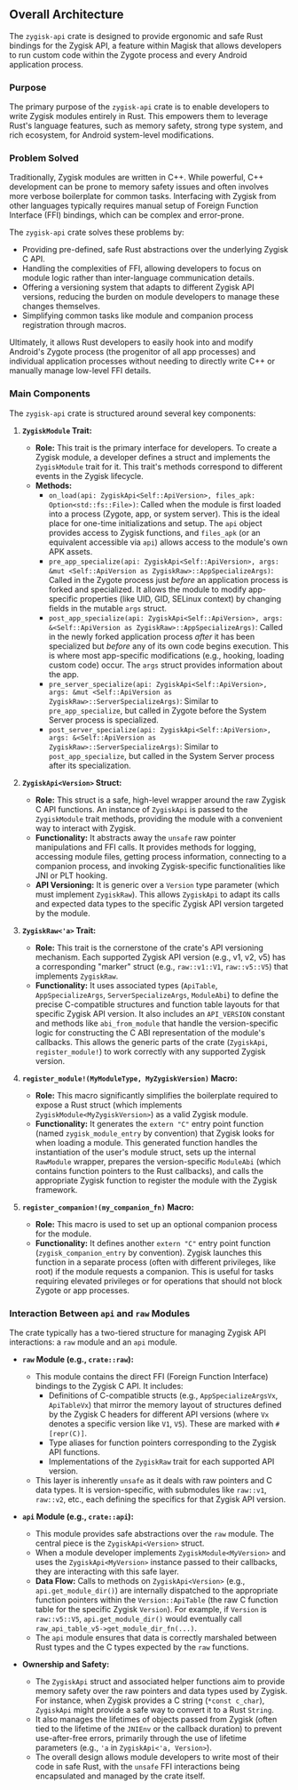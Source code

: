 ## Overall Architecture

The `zygisk-api` crate is designed to provide ergonomic and safe Rust bindings for the Zygisk API, a feature within Magisk that allows developers to run custom code within the Zygote process and every Android application process.

### Purpose

The primary purpose of the `zygisk-api` crate is to enable developers to write Zygisk modules entirely in Rust. This empowers them to leverage Rust's language features, such as memory safety, strong type system, and rich ecosystem, for Android system-level modifications.

### Problem Solved

Traditionally, Zygisk modules are written in C++. While powerful, C++ development can be prone to memory safety issues and often involves more verbose boilerplate for common tasks. Interfacing with Zygisk from other languages typically requires manual setup of Foreign Function Interface (FFI) bindings, which can be complex and error-prone.

The `zygisk-api` crate solves these problems by:
-   Providing pre-defined, safe Rust abstractions over the underlying Zygisk C API.
-   Handling the complexities of FFI, allowing developers to focus on module logic rather than inter-language communication details.
-   Offering a versioning system that adapts to different Zygisk API versions, reducing the burden on module developers to manage these changes themselves.
-   Simplifying common tasks like module and companion process registration through macros.

Ultimately, it allows Rust developers to easily hook into and modify Android's Zygote process (the progenitor of all app processes) and individual application processes without needing to directly write C++ or manually manage low-level FFI details.

### Main Components

The `zygisk-api` crate is structured around several key components:

1.  **`ZygiskModule` Trait:**
    *   **Role:** This trait is the primary interface for developers. To create a Zygisk module, a developer defines a struct and implements the `ZygiskModule` trait for it. This trait's methods correspond to different events in the Zygisk lifecycle.
    *   **Methods:**
        *   `on_load(api: ZygiskApi<Self::ApiVersion>, files_apk: Option<std::fs::File>)`: Called when the module is first loaded into a process (Zygote, app, or system server). This is the ideal place for one-time initializations and setup. The `api` object provides access to Zygisk functions, and `files_apk` (or an equivalent accessible via `api`) allows access to the module's own APK assets.
        *   `pre_app_specialize(api: ZygiskApi<Self::ApiVersion>, args: &mut <Self::ApiVersion as ZygiskRaw>::AppSpecializeArgs)`: Called in the Zygote process just *before* an application process is forked and specialized. It allows the module to modify app-specific properties (like UID, GID, SELinux context) by changing fields in the mutable `args` struct.
        *   `post_app_specialize(api: ZygiskApi<Self::ApiVersion>, args: &<Self::ApiVersion as ZygiskRaw>::AppSpecializeArgs)`: Called in the newly forked application process *after* it has been specialized but *before* any of its own code begins execution. This is where most app-specific modifications (e.g., hooking, loading custom code) occur. The `args` struct provides information about the app.
        *   `pre_server_specialize(api: ZygiskApi<Self::ApiVersion>, args: &mut <Self::ApiVersion as ZygiskRaw>::ServerSpecializeArgs)`: Similar to `pre_app_specialize`, but called in Zygote before the System Server process is specialized.
        *   `post_server_specialize(api: ZygiskApi<Self::ApiVersion>, args: &<Self::ApiVersion as ZygiskRaw>::ServerSpecializeArgs)`: Similar to `post_app_specialize`, but called in the System Server process after its specialization.

2.  **`ZygiskApi<Version>` Struct:**
    *   **Role:** This struct is a safe, high-level wrapper around the raw Zygisk C API functions. An instance of `ZygiskApi` is passed to the `ZygiskModule` trait methods, providing the module with a convenient way to interact with Zygisk.
    *   **Functionality:** It abstracts away the `unsafe` raw pointer manipulations and FFI calls. It provides methods for logging, accessing module files, getting process information, connecting to a companion process, and invoking Zygisk-specific functionalities like JNI or PLT hooking.
    *   **API Versioning:** It is generic over a `Version` type parameter (which must implement `ZygiskRaw`). This allows `ZygiskApi` to adapt its calls and expected data types to the specific Zygisk API version targeted by the module.

3.  **`ZygiskRaw<'a>` Trait:**
    *   **Role:** This trait is the cornerstone of the crate's API versioning mechanism. Each supported Zygisk API version (e.g., v1, v2, v5) has a corresponding "marker" struct (e.g., `raw::v1::V1`, `raw::v5::V5`) that implements `ZygiskRaw`.
    *   **Functionality:** It uses associated types (`ApiTable`, `AppSpecializeArgs`, `ServerSpecializeArgs`, `ModuleAbi`) to define the precise C-compatible structures and function table layouts for that specific Zygisk API version. It also includes an `API_VERSION` constant and methods like `abi_from_module` that handle the version-specific logic for constructing the C ABI representation of the module's callbacks. This allows the generic parts of the crate (`ZygiskApi`, `register_module!`) to work correctly with any supported Zygisk version.

4.  **`register_module!(MyModuleType, MyZygiskVersion)` Macro:**
    *   **Role:** This macro significantly simplifies the boilerplate required to expose a Rust struct (which implements `ZygiskModule<MyZygiskVersion>`) as a valid Zygisk module.
    *   **Functionality:** It generates the `extern "C"` entry point function (named `zygisk_module_entry` by convention) that Zygisk looks for when loading a module. This generated function handles the instantiation of the user's module struct, sets up the internal `RawModule` wrapper, prepares the version-specific `ModuleAbi` (which contains function pointers to the Rust callbacks), and calls the appropriate Zygisk function to register the module with the Zygisk framework.

5.  **`register_companion!(my_companion_fn)` Macro:**
    *   **Role:** This macro is used to set up an optional companion process for the module.
    *   **Functionality:** It defines another `extern "C"` entry point function (`zygisk_companion_entry` by convention). Zygisk launches this function in a separate process (often with different privileges, like root) if the module requests a companion. This is useful for tasks requiring elevated privileges or for operations that should not block Zygote or app processes.

### Interaction Between `api` and `raw` Modules

The crate typically has a two-tiered structure for managing Zygisk API interactions: a `raw` module and an `api` module.

*   **`raw` Module (e.g., `crate::raw`):**
    *   This module contains the direct FFI (Foreign Function Interface) bindings to the Zygisk C API. It includes:
        *   Definitions of C-compatible structs (e.g., `AppSpecializeArgsVx`, `ApiTableVx`) that mirror the memory layout of structures defined by the Zygisk C headers for different API versions (where `Vx` denotes a specific version like `V1`, `V5`). These are marked with `#[repr(C)]`.
        *   Type aliases for function pointers corresponding to the Zygisk API functions.
        *   Implementations of the `ZygiskRaw` trait for each supported API version.
    *   This layer is inherently `unsafe` as it deals with raw pointers and C data types. It is version-specific, with submodules like `raw::v1`, `raw::v2`, etc., each defining the specifics for that Zygisk API version.

*   **`api` Module (e.g., `crate::api`):**
    *   This module provides safe abstractions over the `raw` module. The central piece is the `ZygiskApi<Version>` struct.
    *   When a module developer implements `ZygiskModule<MyVersion>` and uses the `ZygiskApi<MyVersion>` instance passed to their callbacks, they are interacting with this safe layer.
    *   **Data Flow:** Calls to methods on `ZygiskApi<Version>` (e.g., `api.get_module_dir()`) are internally dispatched to the appropriate function pointers within the `Version::ApiTable` (the raw C function table for the specific Zygisk `Version`). For example, if `Version` is `raw::v5::V5`, `api.get_module_dir()` would eventually call `raw_api_table_v5->get_module_dir_fn(...)`.
    *   The `api` module ensures that data is correctly marshaled between Rust types and the C types expected by the `raw` functions.

*   **Ownership and Safety:**
    *   The `ZygiskApi` struct and associated helper functions aim to provide memory safety over the raw pointers and data types used by Zygisk. For instance, when Zygisk provides a C string (`*const c_char`), `ZygiskApi` might provide a safe way to convert it to a Rust `String`.
    *   It also manages the lifetimes of objects passed from Zygisk (often tied to the lifetime of the `JNIEnv` or the callback duration) to prevent use-after-free errors, primarily through the use of lifetime parameters (e.g., `'a` in `ZygiskApi<'a, Version>`).
    *   The overall design allows module developers to write most of their code in safe Rust, with the `unsafe` FFI interactions being encapsulated and managed by the crate itself.
